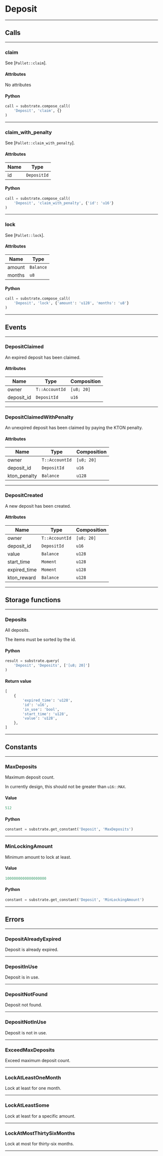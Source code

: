 
# Deposit

---------
## Calls

---------
### claim
See [`Pallet::claim`].
#### Attributes
No attributes

#### Python
```python
call = substrate.compose_call(
    'Deposit', 'claim', {}
)
```

---------
### claim_with_penalty
See [`Pallet::claim_with_penalty`].
#### Attributes
| Name | Type |
| -------- | -------- | 
| id | `DepositId` | 

#### Python
```python
call = substrate.compose_call(
    'Deposit', 'claim_with_penalty', {'id': 'u16'}
)
```

---------
### lock
See [`Pallet::lock`].
#### Attributes
| Name | Type |
| -------- | -------- | 
| amount | `Balance` | 
| months | `u8` | 

#### Python
```python
call = substrate.compose_call(
    'Deposit', 'lock', {'amount': 'u128', 'months': 'u8'}
)
```

---------
## Events

---------
### DepositClaimed
An expired deposit has been claimed.
#### Attributes
| Name | Type | Composition
| -------- | -------- | -------- |
| owner | `T::AccountId` | ```[u8; 20]```
| deposit_id | `DepositId` | ```u16```

---------
### DepositClaimedWithPenalty
An unexpired deposit has been claimed by paying the KTON penalty.
#### Attributes
| Name | Type | Composition
| -------- | -------- | -------- |
| owner | `T::AccountId` | ```[u8; 20]```
| deposit_id | `DepositId` | ```u16```
| kton_penalty | `Balance` | ```u128```

---------
### DepositCreated
A new deposit has been created.
#### Attributes
| Name | Type | Composition
| -------- | -------- | -------- |
| owner | `T::AccountId` | ```[u8; 20]```
| deposit_id | `DepositId` | ```u16```
| value | `Balance` | ```u128```
| start_time | `Moment` | ```u128```
| expired_time | `Moment` | ```u128```
| kton_reward | `Balance` | ```u128```

---------
## Storage functions

---------
### Deposits
 All deposits.

 The items must be sorted by the id.

#### Python
```python
result = substrate.query(
    'Deposit', 'Deposits', ['[u8; 20]']
)
```

#### Return value
```python
[
    {
        'expired_time': 'u128',
        'id': 'u16',
        'in_use': 'bool',
        'start_time': 'u128',
        'value': 'u128',
    },
]
```
---------
## Constants

---------
### MaxDeposits
 Maximum deposit count.

 In currently design, this should not be greater than `u16::MAX`.
#### Value
```python
512
```
#### Python
```python
constant = substrate.get_constant('Deposit', 'MaxDeposits')
```
---------
### MinLockingAmount
 Minimum amount to lock at least.
#### Value
```python
1000000000000000000
```
#### Python
```python
constant = substrate.get_constant('Deposit', 'MinLockingAmount')
```
---------
## Errors

---------
### DepositAlreadyExpired
Deposit is already expired.

---------
### DepositInUse
Deposit is in use.

---------
### DepositNotFound
Deposit not found.

---------
### DepositNotInUse
Deposit is not in use.

---------
### ExceedMaxDeposits
Exceed maximum deposit count.

---------
### LockAtLeastOneMonth
Lock at least for one month.

---------
### LockAtLeastSome
Lock at least for a specific amount.

---------
### LockAtMostThirtySixMonths
Lock at most for thirty-six months.

---------